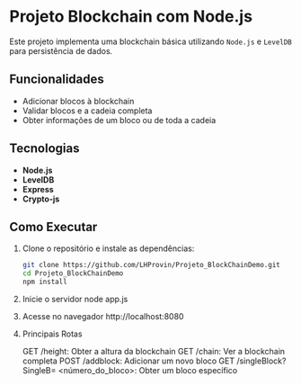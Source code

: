 # Projeto Blockchain com Node.js

Este projeto implementa uma blockchain básica utilizando `Node.js` e `LevelDB` para persistência de dados.

## Funcionalidades

- Adicionar blocos à blockchain
- Validar blocos e a cadeia completa
- Obter informações de um bloco ou de toda a cadeia

## Tecnologias

- **Node.js**
- **LevelDB**
- **Express**
- **Crypto-js**

## Como Executar

1. Clone o repositório e instale as dependências:

   ```bash
   git clone https://github.com/LHProvin/Projeto_BlockChainDemo.git
   cd Projeto_BlockChainDemo
   npm install

2. Inicie o servidor
   node app.js

3. Acesse no navegador
   http://localhost:8080

4. Principais Rotas 

   GET /height: Obter a altura da blockchain
   GET /chain: Ver a blockchain completa
   POST /addblock: Adicionar um novo bloco
   GET /singleBlock?SingleB= <número_do_bloco>: Obter um bloco específico
   
